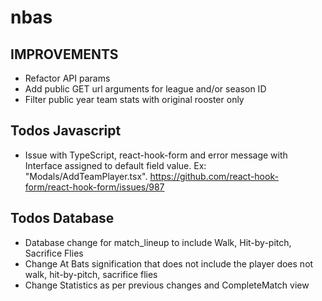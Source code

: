 # nbas

## IMPROVEMENTS
- Refactor API params
- Add public GET url arguments for league and/or season ID
- Filter public year team stats with original rooster only

## Todos Javascript

- Issue with TypeScript, react-hook-form and error message with Interface assigned to default field value. Ex: "Modals/AddTeamPlayer.tsx". https://github.com/react-hook-form/react-hook-form/issues/987

## Todos Database
- Database change for match_lineup to include Walk, Hit-by-pitch, Sacrifice Flies
- Change At Bats signification that does not include the player does not walk, hit-by-pitch, sacrifice flies
- Change Statistics as per previous changes and CompleteMatch view